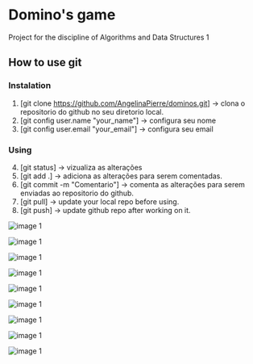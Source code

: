# Domino's game 

Project for the discipline of Algorithms and Data Structures  1


## How to use git

### Instalation

1) [git clone https://github.com/AngelinaPierre/dominos.git] -> clona o repositorio do github no seu diretorio local.
2) [git config user.name "your_name"] -> configura seu nome
3) [git config user.email "your_email"] -> configura seu email

### Using

4) [git status] -> vizualiza as alterações
5) [git add .] -> adiciona as alterações para serem comentadas.
6) [git commit -m "Comentario"] -> comenta as alterações para serem enviadas ao repositorio do github.
7) [git pull] -> update your local repo before using.
8) [git push] -> update github repo after working on it.
   


![image 1]('../../Docs/img/1.jpeg')
 
![image 1]("../../Docs/img/2.jpeg")

![image 1]("../../Docs/img/3.jpeg")

![image 1]("../../Docs/img/4.jpeg")

![image 1]("../../Docs/img/5.jpeg")

![image 1]("../../Docs/img/6.jpeg")

![image 1]("../../Docs/img/7.jpeg")

![image 1]("../../Docs/img/8.jpeg")

![image 1]("../../Docs/img/9.jpeg")











